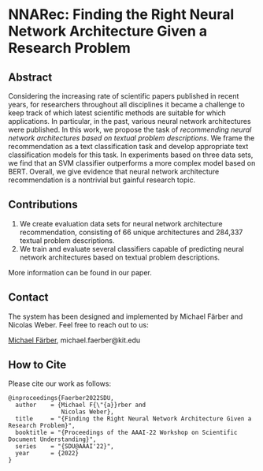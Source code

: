 # NNARec: Finding the Right Neural Network Architecture Given a Research Problem

## Abstract
Considering the increasing rate of scientific papers published in recent years, for researchers throughout all disciplines it became a challenge to keep track of which latest scientific methods are suitable for which applications. In particular, in the past, various neural network architectures were published. In this work, we propose the task of *recommending neural network architectures based on textual problem descriptions*. We frame the recommendation as a text classification task and develop appropriate text classification models for this task. In experiments based on three data sets, we find that an SVM classifier outperforms a more complex model based on BERT. Overall, we give evidence that neural network architecture recommendation is a nontrivial but gainful research topic. 

## Contributions

1. We create evaluation data sets for neural network architecture recommendation, consisting of 66 unique architectures and 284,337 textual problem descriptions. 
2. We train and evaluate several classifiers capable of predicting neural network architectures based on textual problem descriptions.

More information can be found in our paper.

## Contact
The system has been designed and implemented by Michael Färber and Nicolas Weber. Feel free to reach out to us:

[Michael Färber](https://sites.google.com/view/michaelfaerber), michael.faerber@kit&#46;edu

## How to Cite
Please cite our work as follows:
```
@inproceedings{Faerber2022SDU,
  author    = {Michael F{\"{a}}rber and
               Nicolas Weber},
  title     = "{Finding the Right Neural Network Architecture Given a Research Problem}",
  booktitle = "{Proceedings of the AAAI-22 Workshop on Scientific Document Understanding}",
  series    = "{SDU@AAAI'22}",
  year      = {2022}
}
```
